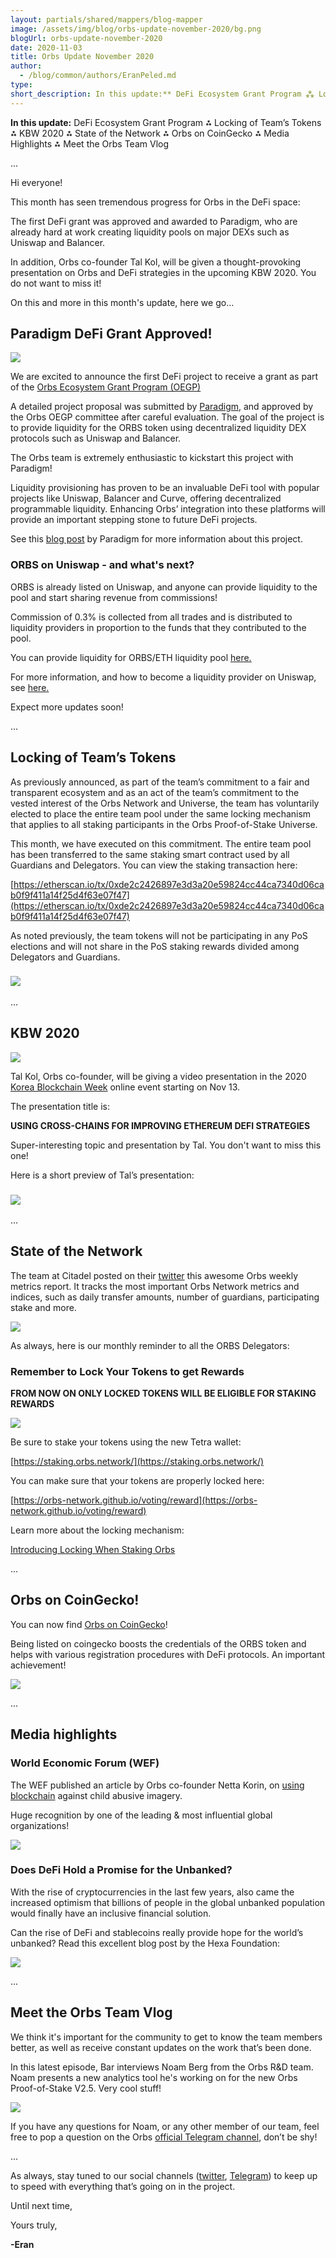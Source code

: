 ```yaml
---
layout: partials/shared/mappers/blog-mapper
image: /assets/img/blog/orbs-update-november-2020/bg.png
blogUrl: orbs-update-november-2020
date: 2020-11-03
title: Orbs Update November 2020
author:
  - /blog/common/authors/EranPeled.md
type:
short_description: In this update:** DeFi Ecosystem Grant Program ⁂ Locking of Team’s Tokens ⁂ KBW 2020 ⁂ State of the Network ⁂ Orbs on CoinGecko ⁂ Media Highlights ⁂ Meet the Orbs Team Vlog
---
```


**In this update:** DeFi Ecosystem Grant Program ⁂ Locking of Team’s Tokens ⁂ KBW 2020 ⁂ State of the Network ⁂ Orbs on CoinGecko ⁂ Media Highlights ⁂ Meet the Orbs Team Vlog

...

Hi everyone!

This month has seen tremendous progress for Orbs in the DeFi space:

The first DeFi grant was approved and awarded to Paradigm, who are already hard at work creating liquidity pools on major DEXs such as Uniswap and Balancer.

In addition, Orbs co-founder Tal Kol, will be given a thought-provoking presentation on Orbs and DeFi strategies in the upcoming KBW 2020. You do not want to miss it!

On this and more in this month's update, here we go...

## Paradigm DeFi Grant Approved!

![](/assets/img/blog/orbs-update-november-2020/photo_2020-11-02_13-47-42-1030x438.jpg)

We are excited to announce the first DeFi project to receive a grant as part of the [Orbs Ecosystem Grant Program (OEGP)](https://www.orbs.com/white-papers/orbs-grant-program-2/)

A detailed project proposal was submitted by [Paradigm](https://paradigmfund.io/#1), and approved by the Orbs OEGP committee after careful evaluation. The goal of the project is to provide liquidity for the ORBS token using decentralized liquidity DEX protocols such as Uniswap and Balancer.

The Orbs team is extremely enthusiastic to kickstart this project with Paradigm!

Liquidity provisioning has proven to be an invaluable DeFi tool with popular projects like Uniswap, Balancer and Curve, offering decentralized programmable liquidity. Enhancing Orbs’ integration into these platforms will provide an important stepping stone to future DeFi projects.

See this [blog post](https://medium.com/paradigm-fund/establishment-of-amm-division-with-orbs-as-the-first-community-founders-letter-d40ac234a197) by Paradigm for more information about this project.

### **ORBS on Uniswap - and what's next?**

ORBS is already listed on Uniswap, and anyone can provide liquidity to the pool and start sharing revenue from commissions!

Commission of 0.3% is collected from all trades and is distributed to liquidity providers in proportion to the funds that they contributed to the pool.

You can provide liquidity for ORBS/ETH liquidity pool [here.](https://app.uniswap.org/#/add/ETH/0xff56Cc6b1E6dEd347aA0B7676C85AB0B3D08B0FA)

For more information, and how to become a liquidity provider on Uniswap, see [here.](https://orbsdefi.substack.com/p/orbs-on-uniswap-and-whats-next)

Expect more updates soon!

...

## Locking of Team’s Tokens

As previously announced, as part of the team’s commitment to a fair and transparent ecosystem and as an act of the team’s commitment to the vested interest of the Orbs Network and Universe, the team has voluntarily elected to place the entire team pool under the same locking mechanism that applies to all staking participants in the Orbs Proof-of-Stake Universe.

This month, we have executed on this commitment. The entire team pool has been transferred to the same staking smart contract used by all Guardians and Delegators. You can view the staking transaction here:

[https://etherscan.io/tx/0xde2c2426897e3d3a20e59824cc44ca7340d06cab0f9f411a14f25d4f63e07f47](https://etherscan.io/tx/0xde2c2426897e3d3a20e59824cc44ca7340d06cab0f9f411a14f25d4f63e07f47)

As noted previously, the team tokens will not be participating in any PoS elections and will not share in the PoS staking rewards divided among Delegators and Guardians.

### [![](/assets/img/blog/orbs-update-november-2020/photo_2020-10-05_09-19-29.jpg)](https://www.orbs.com/locking-of-team-tokens/)

...

## KBW 2020

![](/assets/img/blog/orbs-update-november-2020/photo_2020-11-02_14-09-00.jpg)

Tal Kol, Orbs co-founder, will be giving a video presentation in the 2020 [Korea Blockchain Week](https://koreablockchainweek.com/) online event starting on Nov 13.

The presentation title is:

**USING CROSS-CHAINS FOR IMPROVING ETHEREUM DEFI STRATEGIES**

Super-interesting topic and presentation by Tal. You don't want to miss this one!

Here is a short preview of Tal’s presentation:

### [![](/assets/img/blog/orbs-update-november-2020/Screen-Shot-2020-11-02-at-14.23.21.png)](https://www.youtube.com/watch?v=IFpLmGDwBTE&feature=youtu.be)

...

## State of the Network

The team at Citadel posted on their [twitter](https://twitter.com/CitadelDAO/status/1318869509168631808?s=20) this awesome Orbs weekly metrics report. It tracks the most important Orbs Network metrics and indices, such as daily transfer amounts, number of guardians, participating stake and more.

![](/assets/img/blog/orbs-update-november-2020/photo_2020-10-21_14-33-29-591x1030.jpg)

As always, here is our monthly reminder to all the ORBS Delegators:

### Remember to Lock Your Tokens to get Rewards

**FROM NOW ON ONLY LOCKED TOKENS WILL BE ELIGIBLE FOR STAKING REWARDS**

![](/assets/img/blog/orbs-update-november-2020/lock-your-tokens-1030x611.jpg)

Be sure to stake your tokens using the new Tetra wallet:

[https://staking.orbs.network/](https://staking.orbs.network/)

You can make sure that your tokens are properly locked here:

[https://orbs-network.github.io/voting/reward](https://orbs-network.github.io/voting/reward)

Learn more about the locking mechanism:

[Introducing Locking When Staking Orbs](https://www.orbs.com/introducing-locking-when-staking-orbs/#:~:text=When%20you%20stake%20your%20ORBS,withdrawn%20using%20your%20private%20key.)

...

## Orbs on CoinGecko!

You can now find [Orbs on CoinGecko](https://www.coingecko.com/en/coins/orbs)!

Being listed on coingecko boosts the credentials of the ORBS token and helps with various registration procedures with DeFi protocols. An important achievement!

![](/assets/img/blog/orbs-update-november-2020/photo_2020-11-02_16-06-33-1030x492.jpg)

...

## **Media highlights**

### World Economic Forum (WEF)

The WEF published an article by Orbs co-founder Netta Korin, on [using blockchain](https://twitter.com/hashtag/blockchain?src=hashtag_click) against child abusive imagery.

Huge recognition by one of the leading & most influential global organizations!

[![](/assets/img/blog/orbs-update-november-2020/Screen-Shot-2020-11-03-at-8.48.00-1030x587.png)](https://www.weforum.org/agenda/2020/10/how-blockchain-could-help-crack-down-on-abusive-imagery?utm_source=twitter&utm_medium=social_scheduler&utm_term=Tech+for+Good&utm_content=16/10/2020+12:00)

### Does DeFi Hold a Promise for the Unbanked?

With the rise of cryptocurrencies in the last few years, also came the increased optimism that billions of people in the global unbanked population would finally have an inclusive financial solution.

Can the rise of DeFi and stablecoins really provide hope for the world’s unbanked? Read this excellent blog post by the Hexa Foundation:

[![](/assets/img/blog/orbs-update-november-2020/photo_2020-11-02_14-34-20.jpg)](https://www.orbs.com/does-defi-hold-a-promise-for-the-unbanked/)

...

## **Meet the Orbs Team Vlog**

We think it's important for the community to get to know the team members better, as well as receive constant updates on the work that’s been done.

In this latest episode, Bar interviews Noam Berg from the Orbs R&D team. Noam presents a new analytics tool he's working on for the new Orbs Proof-of-Stake V2.5. Very cool stuff!

[![](/assets/img/blog/orbs-update-november-2020/Screen-Shot-2020-11-02-at-14.37.21.png)](https://www.youtube.com/watch?v=I3Khvr72cP4&feature=youtu.be)

If you have any questions for Noam, or any other member of our team, feel free to pop a question on the Orbs [official Telegram channel](https://t.me/OrbsNetwork), don’t be shy!

...

As always, stay tuned to our social channels ([twitter](https://twitter.com/orbs_network), [Telegram](https://t.me/OrbsNetwork)) to keep up to speed with everything that’s going on in the project.

Until next time,

Yours truly,

**\-Eran**
